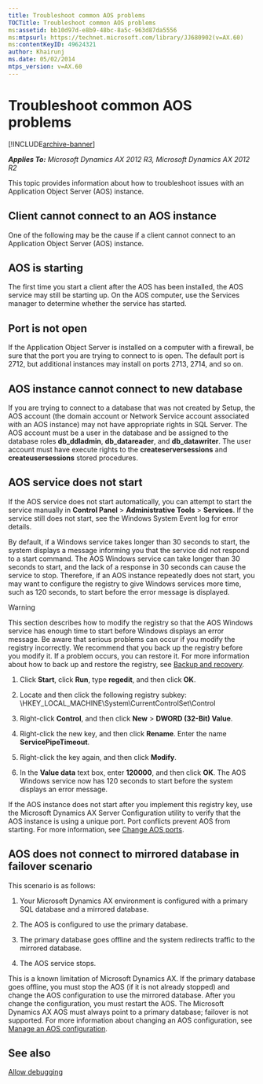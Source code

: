 ```yaml
---
title: Troubleshoot common AOS problems
TOCTitle: Troubleshoot common AOS problems
ms:assetid: bb10d97d-e8b9-48bc-8a5c-963d87da5556
ms:mtpsurl: https://technet.microsoft.com/library/JJ680902(v=AX.60)
ms:contentKeyID: 49624321
author: Khairunj
ms.date: 05/02/2014
mtps_version: v=AX.60
---
```


# Troubleshoot common AOS problems 


[!INCLUDE[archive-banner](includes/archive-banner.md)]


_**Applies To:** Microsoft Dynamics AX 2012 R3, Microsoft Dynamics AX 2012 R2_

This topic provides information about how to troubleshoot issues with an Application Object Server (AOS) instance.

## Client cannot connect to an AOS instance

One of the following may be the cause if a client cannot connect to an Application Object Server (AOS) instance.

## AOS is starting

The first time you start a client after the AOS has been installed, the AOS service may still be starting up. On the AOS computer, use the Services manager to determine whether the service has started.

## Port is not open

If the Application Object Server is installed on a computer with a firewall, be sure that the port you are trying to connect to is open. The default port is 2712, but additional instances may install on ports 2713, 2714, and so on.

## AOS instance cannot connect to new database

If you are trying to connect to a database that was not created by Setup, the AOS account (the domain account or Network Service account associated with an AOS instance) may not have appropriate rights in SQL Server. The AOS account must be a user in the database and be assigned to the database roles **db\_ddladmin**, **db\_datareader**, and **db\_datawriter**. The user account must have execute rights to the **createserversessions** and **createusersessions** stored procedures.

## AOS service does not start

If the AOS service does not start automatically, you can attempt to start the service manually in **Control Panel** \> **Administrative Tools** \> **Services**. If the service still does not start, see the Windows System Event log for error details.

By default, if a Windows service takes longer than 30 seconds to start, the system displays a message informing you that the service did not respond to a start command. The AOS Windows service can take longer than 30 seconds to start, and the lack of a response in 30 seconds can cause the service to stop. Therefore, if an AOS instance repeatedly does not start, you may want to configure the registry to give Windows services more time, such as 120 seconds, to start before the error message is displayed.


> [!WARNING]
> <P>This section describes how to modify the registry so that the AOS Windows service has enough time to start before Windows displays an error message. Be aware that serious problems can occur if you modify the registry incorrectly. We recommend that you back up the registry before you modify it. If a problem occurs, you can restore it. For more information about how to back up and restore the registry, see <A href="https://go.microsoft.com/fwlink/?linkid=214428">Backup and recovery</A>.</P>



1.  Click **Start**, click **Run**, type **regedit**, and then click **OK**.

2.  Locate and then click the following registry subkey: \\HKEY\_LOCAL\_MACHINE\\System\\CurrentControlSet\\Control

3.  Right-click **Control**, and then click **New** \> **DWORD (32-Bit) Value**.

4.  Right-click the new key, and then click **Rename**. Enter the name **ServicePipeTimeout**.

5.  Right-click the key again, and then click **Modify**.

6.  In the **Value data** text box, enter **120000**, and then click **OK**. The AOS Windows service now has 120 seconds to start before the system displays an error message.

If the AOS instance does not start after you implement this registry key, use the Microsoft Dynamics AX Server Configuration utility to verify that the AOS instance is using a unique port. Port conflicts prevent AOS from starting. For more information, see [Change AOS ports](change-aos-ports.md).

## AOS does not connect to mirrored database in failover scenario

This scenario is as follows:

1.  Your Microsoft Dynamics AX environment is configured with a primary SQL database and a mirrored database.

2.  The AOS is configured to use the primary database.

3.  The primary database goes offline and the system redirects traffic to the mirrored database.

4.  The AOS service stops.

This is a known limitation of Microsoft Dynamics AX. If the primary database goes offline, you must stop the AOS (if it is not already stopped) and change the AOS configuration to use the mirrored database. After you change the configuration, you must restart the AOS. The Microsoft Dynamics AX AOS must always point to a primary database; failover is not supported. For more information about changing an AOS configuration, see [Manage an AOS configuration](manage-an-aos-configuration.md).

## See also

[Allow debugging](allow-debugging.md)

  


